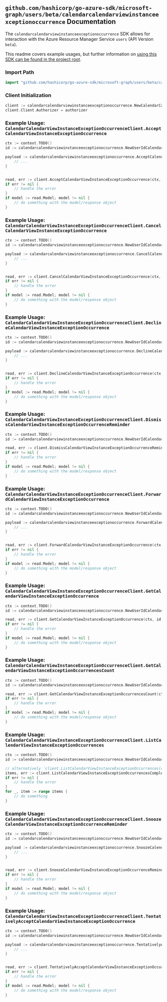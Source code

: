 
## `github.com/hashicorp/go-azure-sdk/microsoft-graph/users/beta/calendarcalendarviewinstanceexceptionoccurrence` Documentation

The `calendarcalendarviewinstanceexceptionoccurrence` SDK allows for interaction with the Azure Resource Manager Service `users` (API Version `beta`).

This readme covers example usages, but further information on [using this SDK can be found in the project root](https://github.com/hashicorp/go-azure-sdk/tree/main/docs).

### Import Path

```go
import "github.com/hashicorp/go-azure-sdk/microsoft-graph/users/beta/calendarcalendarviewinstanceexceptionoccurrence"
```


### Client Initialization

```go
client := calendarcalendarviewinstanceexceptionoccurrence.NewCalendarCalendarViewInstanceExceptionOccurrenceClientWithBaseURI("https://management.azure.com")
client.Client.Authorizer = authorizer
```


### Example Usage: `CalendarCalendarViewInstanceExceptionOccurrenceClient.AcceptCalendarViewInstanceExceptionOccurrence`

```go
ctx := context.TODO()
id := calendarcalendarviewinstanceexceptionoccurrence.NewUserIdCalendarCalendarViewIdInstanceIdExceptionOccurrenceID("userIdValue", "eventIdValue", "eventId1Value", "eventId2Value")

payload := calendarcalendarviewinstanceexceptionoccurrence.AcceptCalendarViewInstanceExceptionOccurrenceRequest{
	// ...
}


read, err := client.AcceptCalendarViewInstanceExceptionOccurrence(ctx, id, payload)
if err != nil {
	// handle the error
}
if model := read.Model; model != nil {
	// do something with the model/response object
}
```


### Example Usage: `CalendarCalendarViewInstanceExceptionOccurrenceClient.CancelCalendarViewInstanceExceptionOccurrence`

```go
ctx := context.TODO()
id := calendarcalendarviewinstanceexceptionoccurrence.NewUserIdCalendarIdCalendarViewIdInstanceIdExceptionOccurrenceID("userIdValue", "calendarIdValue", "eventIdValue", "eventId1Value", "eventId2Value")

payload := calendarcalendarviewinstanceexceptionoccurrence.CancelCalendarViewInstanceExceptionOccurrenceRequest{
	// ...
}


read, err := client.CancelCalendarViewInstanceExceptionOccurrence(ctx, id, payload)
if err != nil {
	// handle the error
}
if model := read.Model; model != nil {
	// do something with the model/response object
}
```


### Example Usage: `CalendarCalendarViewInstanceExceptionOccurrenceClient.DeclineCalendarViewInstanceExceptionOccurrence`

```go
ctx := context.TODO()
id := calendarcalendarviewinstanceexceptionoccurrence.NewUserIdCalendarIdCalendarViewIdInstanceIdExceptionOccurrenceID("userIdValue", "calendarIdValue", "eventIdValue", "eventId1Value", "eventId2Value")

payload := calendarcalendarviewinstanceexceptionoccurrence.DeclineCalendarViewInstanceExceptionOccurrenceRequest{
	// ...
}


read, err := client.DeclineCalendarViewInstanceExceptionOccurrence(ctx, id, payload)
if err != nil {
	// handle the error
}
if model := read.Model; model != nil {
	// do something with the model/response object
}
```


### Example Usage: `CalendarCalendarViewInstanceExceptionOccurrenceClient.DismissCalendarViewInstanceExceptionOccurrenceReminder`

```go
ctx := context.TODO()
id := calendarcalendarviewinstanceexceptionoccurrence.NewUserIdCalendarCalendarViewIdInstanceIdExceptionOccurrenceID("userIdValue", "eventIdValue", "eventId1Value", "eventId2Value")

read, err := client.DismissCalendarViewInstanceExceptionOccurrenceReminder(ctx, id)
if err != nil {
	// handle the error
}
if model := read.Model; model != nil {
	// do something with the model/response object
}
```


### Example Usage: `CalendarCalendarViewInstanceExceptionOccurrenceClient.ForwardCalendarViewInstanceExceptionOccurrence`

```go
ctx := context.TODO()
id := calendarcalendarviewinstanceexceptionoccurrence.NewUserIdCalendarCalendarViewIdInstanceIdExceptionOccurrenceID("userIdValue", "eventIdValue", "eventId1Value", "eventId2Value")

payload := calendarcalendarviewinstanceexceptionoccurrence.ForwardCalendarViewInstanceExceptionOccurrenceRequest{
	// ...
}


read, err := client.ForwardCalendarViewInstanceExceptionOccurrence(ctx, id, payload)
if err != nil {
	// handle the error
}
if model := read.Model; model != nil {
	// do something with the model/response object
}
```


### Example Usage: `CalendarCalendarViewInstanceExceptionOccurrenceClient.GetCalendarViewInstanceExceptionOccurrence`

```go
ctx := context.TODO()
id := calendarcalendarviewinstanceexceptionoccurrence.NewUserIdCalendarIdCalendarViewIdInstanceIdExceptionOccurrenceID("userIdValue", "calendarIdValue", "eventIdValue", "eventId1Value", "eventId2Value")

read, err := client.GetCalendarViewInstanceExceptionOccurrence(ctx, id, calendarcalendarviewinstanceexceptionoccurrence.DefaultGetCalendarViewInstanceExceptionOccurrenceOperationOptions())
if err != nil {
	// handle the error
}
if model := read.Model; model != nil {
	// do something with the model/response object
}
```


### Example Usage: `CalendarCalendarViewInstanceExceptionOccurrenceClient.GetCalendarViewInstanceExceptionOccurrencesCount`

```go
ctx := context.TODO()
id := calendarcalendarviewinstanceexceptionoccurrence.NewUserIdCalendarCalendarViewIdInstanceID("userIdValue", "eventIdValue", "eventId1Value")

read, err := client.GetCalendarViewInstanceExceptionOccurrencesCount(ctx, id, calendarcalendarviewinstanceexceptionoccurrence.DefaultGetCalendarViewInstanceExceptionOccurrencesCountOperationOptions())
if err != nil {
	// handle the error
}
if model := read.Model; model != nil {
	// do something with the model/response object
}
```


### Example Usage: `CalendarCalendarViewInstanceExceptionOccurrenceClient.ListCalendarViewInstanceExceptionOccurrences`

```go
ctx := context.TODO()
id := calendarcalendarviewinstanceexceptionoccurrence.NewUserIdCalendarIdCalendarViewIdInstanceID("userIdValue", "calendarIdValue", "eventIdValue", "eventId1Value")

// alternatively `client.ListCalendarViewInstanceExceptionOccurrences(ctx, id, calendarcalendarviewinstanceexceptionoccurrence.DefaultListCalendarViewInstanceExceptionOccurrencesOperationOptions())` can be used to do batched pagination
items, err := client.ListCalendarViewInstanceExceptionOccurrencesComplete(ctx, id, calendarcalendarviewinstanceexceptionoccurrence.DefaultListCalendarViewInstanceExceptionOccurrencesOperationOptions())
if err != nil {
	// handle the error
}
for _, item := range items {
	// do something
}
```


### Example Usage: `CalendarCalendarViewInstanceExceptionOccurrenceClient.SnoozeCalendarViewInstanceExceptionOccurrenceReminder`

```go
ctx := context.TODO()
id := calendarcalendarviewinstanceexceptionoccurrence.NewUserIdCalendarCalendarViewIdInstanceIdExceptionOccurrenceID("userIdValue", "eventIdValue", "eventId1Value", "eventId2Value")

payload := calendarcalendarviewinstanceexceptionoccurrence.SnoozeCalendarViewInstanceExceptionOccurrenceReminderRequest{
	// ...
}


read, err := client.SnoozeCalendarViewInstanceExceptionOccurrenceReminder(ctx, id, payload)
if err != nil {
	// handle the error
}
if model := read.Model; model != nil {
	// do something with the model/response object
}
```


### Example Usage: `CalendarCalendarViewInstanceExceptionOccurrenceClient.TentativelyAcceptCalendarViewInstanceExceptionOccurrence`

```go
ctx := context.TODO()
id := calendarcalendarviewinstanceexceptionoccurrence.NewUserIdCalendarCalendarViewIdInstanceIdExceptionOccurrenceID("userIdValue", "eventIdValue", "eventId1Value", "eventId2Value")

payload := calendarcalendarviewinstanceexceptionoccurrence.TentativelyAcceptCalendarViewInstanceExceptionOccurrenceRequest{
	// ...
}


read, err := client.TentativelyAcceptCalendarViewInstanceExceptionOccurrence(ctx, id, payload)
if err != nil {
	// handle the error
}
if model := read.Model; model != nil {
	// do something with the model/response object
}
```
